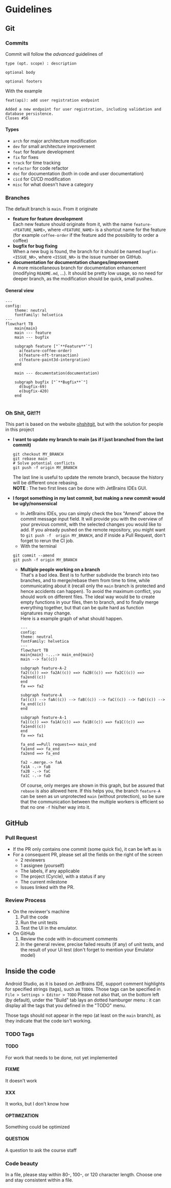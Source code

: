 # Guidelines

## Git

### Commits

Commit will follow the *advanced* guidelines of
```
type (opt. scope) : description

optional body

optional footers
```

With the example
```
feat(api): add user registration endpoint

Added a new endpoint for user registration, including validation and database persistence.
Closes #56
```

#### Types

- `arch` for major architecture modification
- `dev` for small architecture improvement
- `feat` for feature development
- `fix` for fixes
- `track` for time tracking
- `refactor` for code refactor
- `doc` for documentation (both in code and user documentation)
- `cicd` for CI/CD modification
- `misc` for what doesn't have a category

### Branches

The default branch is `main`. From it originate
-  **feature for feature development**\
  Each new feature should originate from it, with the name `feature-<FEATURE_NAME>`, where 
  `<FEATURE_NAME>` is a shortcut name for the feature (for example `coffee-order` if the feature add
  the possibility to order a coffee)
-  **bugfix for bug fixing**\
  When a new bug is found, the branch for it should be named `bugfix-<ISSUE_NR>`, where `<ISSUE_NR>`
  is the issue number on GitHub.
-  **documentation for documentation changes/improvement**\
  A more miscellaneous branch for documentation enhancement (modifying `README.md`, ...). It 
  should be pretty low usage, so no need for deeper branch, as the modification should be quick, 
  small pushes.

#### General view

```mermaid
---
config:
    theme: neutral
    fontFamily: helvetica
---
flowchart TB
    main{main}
    main --- feature
    main --- bugfix
    
    subgraph feature ["`**Feature**`"]
      a(feature-coffee-order)
      b(feature-nft-transaction)
      c(feature-paint3d-intergration)
    end
    
    main --- documentation(documentation)
    
    subgraph bugfix ["`**Bugfix**`"]
      d(bugfix-69)
      e(bugfix-420)    
    end
    
```

### Oh Shit, Git!?!
This part is based on the website [ohshitgit](https://.ohshitgit.com), but with the solution for 
people in this project

- **I want to update my branch to main (as if I just branched from the last commit)**
  ```
  git checkout MY_BRANCH
  git rebase main
  # Solve potential conflicts
  git push -f origin MY_BRANCH  
  ```
  The last line is useful to update the remote branch, because the history will be different once 
  rebasing.\
  **NOTE** :  The two first lines can be done with JetBrains IDEs GUI.

- **I forgot something in my last commit, but making a new commit would be ugly/nonsensical**
  - In JetBrains IDEs, you can simply check the box "Amend" above the commit message input field. It
    will provide you with the overview of your previous commit, with the selected changes you would
   like to add. If you already pushed on the remote repository, you might want to `git push -f 
   origin MY_BRANCH`, and if inside a Pull Request, don't forget to rerun the CI job.
  - With the terminal 
  ```
  git commit --amend
  git push -f origin MY_BRANCH
  ```

  - **Multiple people working on a branch**\
    That's a bad idea. Best is to further subdivide the branch into two branches, and to merge/rebase
    them from time to time, while communicating about it (recall only the `main` branch is protected 
    and hence accidents can happen). To avoid the maximum conflict, you should work on different 
    files. The ideal way would be to create empty functions in your files, then to branch, and to
    finally merge everything together, but that can be quite hard as function signatures may change.\
    Here is a example graph of what should happen.
    ```mermaid
    ---
    config:
    theme: neutral
    fontFamily: helvetica
    ---
    flowchart TB
    main{main} -...-> main_end{main}
    main --> fa((c))
    
    subgraph feature-A-2
    fa2((c)) ==> fa2A((c)) ==> fa2B((c)) ==> fa2C((c)) ==> fa2end((c))
    end
    fa ==> fa2
    
    subgraph feature-A
    fa((c)) --> faA((c)) --> faB((c)) --> faC((c)) --> faD((c)) --> fa_end((c))
    end
    
    subgraph feature-A-1
    fa1((c)) ==> fa1A((c)) ==> fa1B((c)) ==> fa1C((c)) ==> fa1end((c))
    end
    fa ==> fa1
    
    fa_end ==Pull request==> main_end
    fa1end ==> fa_end
    fa2end ==> fa_end
    
    fa2 -.merge.-> faA
    fa1A -.-> faB
    fa2B -.-> faC
    fa1C -.-> faD
    ```
    Of course, only merges are shown in this graph, but be assured that `rebase` is also allowed
    here. If this helps you, the branch `feature-A` can be seen as un unprotected `main` (without
    protection), so be sure that the communication between the multiple workers is efficient so that
    no one `-f` his/her way into it.

## GitHub

### Pull Request

- If the PR only contains one commit (some quick fix), it can be left as is
- For a consequent PR, please set all the fields on the right of the screen
  - 2 reviewers
  - 1 assignee (yourself)
  - The labels, if any applicable
  - The project (Cyrcle), with a status if any
  - The current milestone
  - Issues linked with the PR.

### Review Process

- On the reviewer's machine
  1. Pull the code
  2. Run the unit tests
  3. Test the UI in the emulator.
- On GitHub
  1. Review the code with in-document comments
  2. In the general review, precise failed results (if any) of unit tests, and the result of your UI
    test (don't forget to mention your Emulator model)

## Inside the code

Android Studio, as it is based on JetBrains IDE, support comment highlights for specified strings 
(tags), such as `TODO`s. Those tags can be specified in `File > Settings > Editor > TODO`
Please not also that, on the bottom left (by default), under the "Build" tab lays an dotted 
hamburger menu : it can display all the tags that you defined in the "TODO" menu.

Those tags should not appear in the repo (at least on the `main` branch), as they indicate that the
code isn't working.

### TODO Tags

#### TODO
For work that needs to be done, not yet implemented

#### FIXME
It doesn't work

#### XXX
It works, but I don't know how

#### OPTIMIZATION
Something could be optimized

#### QUESTION
A question to ask the course staff

### Code beauty
In a file, please stay within 80-, 100-, or 120 character length. Choose one and stay consistent
within a file.
